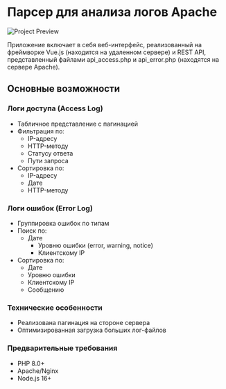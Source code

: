 
# Парсер для анализа логов Apache 

![Project Preview](screenshot.png) <!-- Добавьте скриншот интерфейса -->

Приложение включает в себя веб-интерфейс, реализованный на фреймворке Vue.js (находится на удаленном сервере) и REST API, представленный файлами api_access.php и api_error.php (находятся на сервере Apache).

## Основные возможности

### Логи доступа (Access Log)
- Табличное представление с пагинацией
- Фильтрация по: 
  - IP-адресу
  - HTTP-методу
  - Статусу ответа
  - Пути запроса
- Сортировка по:
	- IP-адресу
	- Дате
	- HTTP-методу

### Логи ошибок (Error Log)
- Группировка ошибок по типам
- Поиск по:
	- Дате
	  - Уровню ошибки (error, warning, notice)
	  - Клиентскому IP
- Сортировка по:
	- Дате
	- Уровню ошибки
	- Клиентскому IP
	- Сообщению

### Технические особенности
- Реализована пагинация на стороне сервера
- Оптимизированная загрузка больших лог-файлов



### Предварительные требования
- PHP 8.0+
- Apache/Nginx
- Node.js 16+
